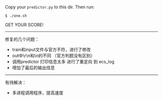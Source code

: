 Copy your `predictor.py` to this dir.
Then run:

    $ ./one.sh

GET YOUR SCORE!

---

修复的几个问题：

- train和input文件与官方不符，进行了修改
- out中\r\n和\n的不同 （官方判题没有区别）
- 调用predictor 打印信息太多 进行了重定向 到 ecs_log
- 增加了最后的输出信息

---

有待解决：

- 多进程调用程序，提高速度
